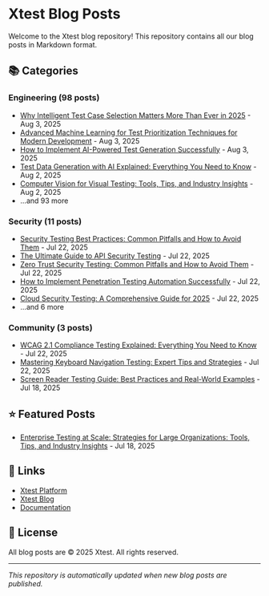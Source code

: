 # Xtest Blog Posts

Welcome to the Xtest blog repository! This repository contains all our blog posts in Markdown format.

## 📚 Categories

### Engineering (98 posts)

- [Why Intelligent Test Case Selection Matters More Than Ever in 2025](posts/2025/2025-08-03-why-intelligent-test-case-selection-matters-more-than-ever-in-2025.md) - Aug 3, 2025
- [Advanced Machine Learning for Test Prioritization Techniques for Modern Development](posts/2025/2025-08-03-advanced-machine-learning-for-test-prioritization-techniques-for-modern-development.md) - Aug 3, 2025
- [How to Implement AI-Powered Test Generation Successfully](posts/2025/2025-08-03-how-to-implement-ai-powered-test-generation-successfully.md) - Aug 3, 2025
- [Test Data Generation with AI Explained: Everything You Need to Know](posts/2025/2025-08-02-test-data-generation-with-ai-explained-everything-you-need-to-know.md) - Aug 2, 2025
- [Computer Vision for Visual Testing: Tools, Tips, and Industry Insights](posts/2025/2025-08-02-computer-vision-for-visual-testing-tools-tips-and-industry-insights.md) - Aug 2, 2025
- ...and 93 more

### Security (11 posts)

- [Security Testing Best Practices: Common Pitfalls and How to Avoid Them](posts/2025/2025-07-22-security-testing-best-practices-common-pitfalls-and-how-to-avoid-them.md) - Jul 22, 2025
- [The Ultimate Guide to API Security Testing](posts/2025/2025-07-22-the-ultimate-guide-to-api-security-testing.md) - Jul 22, 2025
- [Zero Trust Security Testing: Common Pitfalls and How to Avoid Them](posts/2025/2025-07-22-zero-trust-security-testing-common-pitfalls-and-how-to-avoid-them.md) - Jul 22, 2025
- [How to Implement Penetration Testing Automation Successfully](posts/2025/2025-07-22-how-to-implement-penetration-testing-automation-successfully.md) - Jul 22, 2025
- [Cloud Security Testing: A Comprehensive Guide for 2025](posts/2025/2025-07-22-cloud-security-testing-a-comprehensive-guide-for-2025.md) - Jul 22, 2025
- ...and 6 more

### Community (3 posts)

- [WCAG 2.1 Compliance Testing Explained: Everything You Need to Know](posts/2025/2025-07-22-wcag-21-compliance-testing-explained-everything-you-need-to-know.md) - Jul 22, 2025
- [Mastering Keyboard Navigation Testing: Expert Tips and Strategies](posts/2025/2025-07-22-mastering-keyboard-navigation-testing-expert-tips-and-strategies.md) - Jul 22, 2025
- [Screen Reader Testing Guide: Best Practices and Real-World Examples](posts/2025/2025-07-18-screen-reader-testing-guide-best-practices-and-real-world-examples.md) - Jul 18, 2025

## ⭐ Featured Posts

- [Enterprise Testing at Scale: Strategies for Large Organizations: Tools, Tips, and Industry Insights](posts/2025/2025-07-18-enterprise-testing-at-scale-strategies-for-large-organizations-tools-tips-and-industry-insights.md) - Jul 18, 2025

## 🔗 Links

- [Xtest Platform](https://xtest.io)
- [Xtest Blog](https://xtest.io/blog)
- [Documentation](https://xtest.io/docs)

## 📝 License

All blog posts are © 2025 Xtest. All rights reserved.

---

*This repository is automatically updated when new blog posts are published.*
